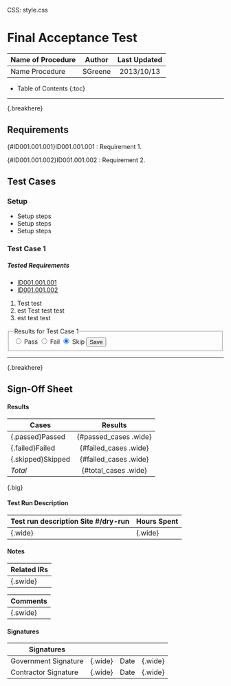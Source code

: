 CSS: style.css




# Final Acceptance Test # 

|Name of Procedure                     |Author          |Last Updated |
| ------------------------------------ | :------------: | :---------: |
|Name Procedure                        |SGreene      |2013/10/13  |

* Table of Contents 
{:toc}


----
{.breakhere}

## Requirements ##

{#ID001.001.001}ID001.001.001 
: Requirement 1.

[ID001.001.001]: #ID001.001.001 "Requirement 1."


{#ID001.001.002}ID001.001.002
: Requirement 2. 

[ID001.001.002]: #ID001.001.002 "Requirement 2."

## Test Cases ##

### Setup ###

* Setup steps
* Setup steps
* Setup steps

### Test Case 1 ###

##### Tested Requirements #####

* [ID001.001.001] 
* [ID001.001.002]

1. Test test
1. est Test test test
1. est test test


<form>
<fieldset>
<legend>Results for Test Case 1</legend>
<input type="radio" name="tc1" value="Pass" id="tc1Pass" checked="false"/>
<label for="Pass">Pass</label>
<input type="radio" name="tc1" value="Fail" id="tc1Fail" checked="false"/>
<label for="Fail">Fail</label>
<input type="radio" name="tc1" value="Skip" id="tc1Skip" checked="true"/>
<label for="Skip">Skip</label>
<input type="submit" name="tc1" value="Save" id="tc1Save" />
</fieldset>
</form>

----
{.breakhere}
## Sign-Off Sheet ##

#### Results ####

|Cases    |Results                         |
| ------- | :----------------------------: |
|{.passed}Passed   | {#passed_cases .wide} |
|{.failed}Failed   | {#failed_cases .wide} |
|{.skipped}Skipped | {#failed_cases .wide} |
| *Total*          | {#total_cases .wide}  |
{.big}

#### Test Run Description ####

|Test run description Site #/dry-run |Hours Spent |
| ---------------------------------- | ---------- |
| {.wide}                            | {.wide}    |

#### Notes ####

|Related IRs |
| ---------- |
| {.swide}   |

|Comments  |
| -------- |
| {.swide} |


#### Signatures ####
 
|Signatures                        |         |      |         |
| -------------------------------- | ------- | ---- | ------- |
|Government Signature              | {.wide} |Date  | {.wide} |
|Contractor Signature              | {.wide} |Date  | {.wide} |


